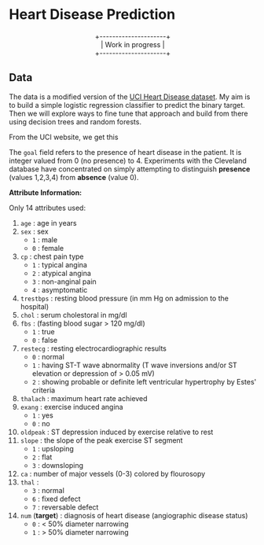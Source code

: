 # Heart Disease Prediction

<p align = "center">
 +---------------------+ <br>
 |   Work in progress  | <br>
 +---------------------+ <br>
</p>


## Data

The data is a modified version of the [UCI Heart Disease dataset](http://archive.ics.uci.edu/ml/datasets/heart+disease). My aim is to build a simple logistic regression classifier to predict the binary target. Then we will explore ways to fine tune that approach and build from there using decision trees and random forests.

From the UCI website, we get this 

The `goal` field refers to the presence of heart disease in the patient. It is integer valued from 0 (no presence) to 4. Experiments with the Cleveland database have concentrated on simply attempting to distinguish **presence** (values 1,2,3,4) from **absence** (value 0). 

**Attribute Information:**

Only 14 attributes used: 
1. `age` : age in years 
2. `sex` : sex 
    * `1` : male
    * `0` : female 
3. `cp` : chest pain type 
    * `1` : typical angina 
    * `2` : atypical angina 
    * `3` : non-anginal pain 
    * `4` : asymptomatic
4. `trestbps` : resting blood pressure (in mm Hg on admission to the hospital) 
5. `chol` : serum cholestoral in mg/dl 
6. `fbs` : (fasting blood sugar > 120 mg/dl) 
    * `1` : true
    * `0` : false
7. `restecg` : resting electrocardiographic results 
    * `0` : normal 
    * `1` : having ST-T wave abnormality (T wave inversions and/or ST elevation or depression of > 0.05 mV) 
    * `2` : showing probable or definite left ventricular hypertrophy by Estes' criteria 
8. `thalach` : maximum heart rate achieved 
9. `exang` : exercise induced angina
    * `1` : yes
    * `0` : no
10. `oldpeak` : ST depression induced by exercise relative to rest 
11. `slope` : the slope of the peak exercise ST segment 
    * `1` : upsloping 
    * `2` : flat 
    * `3` : downsloping
12. `ca` : number of major vessels (0-3) colored by flourosopy 
13. `thal` : 
    * `3` : normal
    * `6` : fixed defect
    * `7` : reversable defect
14. `num` (**target**) : diagnosis of heart disease (angiographic disease status) 
    * `0` : < 50% diameter narrowing 
    * `1` : > 50% diameter narrowing
